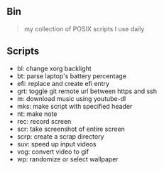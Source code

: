 ## Bin

> my collection of POSIX scripts I use daily

## Scripts

- bl: change xorg backlight
- bt: parse laptop's battery percentage
- efi: replace and create efi entry
- grt: toggle git remote url between https and ssh
- m: download music using youtube-dl
- mks: make script with specified header
- nt: make note
- rec: record screen
- scr: take screenshot of entire screen
- scrp: create a scrap directory
- suv: speed up input videos
- vog: convert video to gif
- wp: randomize or select wallpaper
